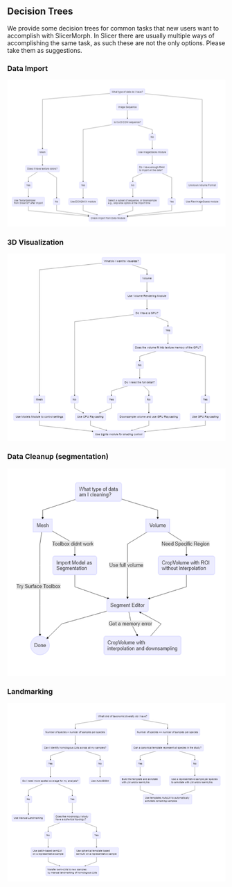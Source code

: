 ## Decision Trees
We provide some decision trees for common tasks that new users want to accomplish with SlicerMorph. In Slicer there are usually multiple ways of accomplishing the same task, as such these are not the only options. Please take them as suggestions.

### Data Import

<img src="./DataImport.png">

### 3D Visualization

<img src="./3DVisualization.png">

### Data Cleanup (segmentation)

<img src="./DataCleanUp.png">

### Landmarking

<img src="./Landmarking.png">
